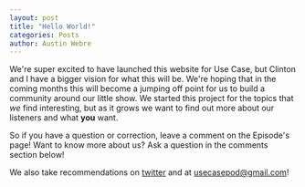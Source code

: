 ```yaml
---
layout: post
title: "Hello World!"
categories: Posts
author: Austin Webre
---
```


We're super excited to have launched this website for Use Case, but Clinton and I have a bigger vision for what this will be. We're hoping that in the coming months this will become a jumping off point for us to build a community around our little show. We started this project for the topics that _we_ find interesting, but as it grows we want to find out more about our listeners and what **you** want.

So if you have a question or correction, leave a comment on the Episode's page! Want to know more about us? Ask a question in the comments section below!

We also take recommendations on [twitter](https://twitter.com/usecasepod) and at [usecasepod@gmail.com](mailto:usecasepod@gmail.com)!
